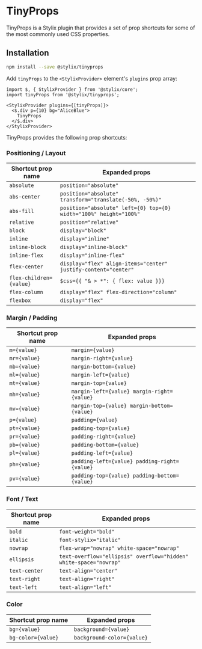 # TinyProps

TinyProps is a Stylix plugin that provides a set of prop shortcuts for some of the most commonly used CSS properties.

## Installation

```sh
npm install --save @stylix/tinyprops
```

Add `tinyProps` to the `<StylixProvider>` element's `plugins` prop array: 

```tsx-render
import $, { StylixProvider } from '@stylix/core';
import tinyProps from '@stylix/tinyprops';

<StylixProvider plugins={[tinyProps]}>
  <$.div p={10} bg="AliceBlue">
    TinyProps
  </$.div>
</StylixProvider>
```

TinyProps provides the following prop shortcuts:

### Positioning / Layout

| Shortcut prop name      | Expanded props |
| ----------- | ----------- |
| `absolute` | `position="absolute"` |
| `abs-center` | `position="absolute" transform="translate(-50%, -50%)"` |
| `abs-fill` | `position="absolute" left={0} top={0} width="100%" height="100%"` |
| `relative` | `position="relative"` |
| `block` | `display="block"` |
| `inline` | `display="inline"` |
| `inline-block` | `display="inline-block"` |
| `inline-flex` | `display="inline-flex"` |
| `flex-center` | `display="flex" align-items="center" justify-content="center"` |
| `flex-children={value}` | `$css={{ "& > *": { flex: value }}}` |
| `flex-column` | `display="flex" flex-direction="column"` |
| `flexbox` | `display="flex"` |

### Margin / Padding

| Shortcut prop name      | Expanded props |
| ----------- | ----------- |
| `m={value}` | `margin={value}` |
| `mr={value}` | `margin-right={value}` |
| `mb={value}` | `margin-bottom={value}` |
| `ml={value}` | `margin-left={value}` |
| `mt={value}` | `margin-top={value}` |
| `mh={value}` | `margin-left={value} margin-right={value}` |
| `mv={value}` | `margin-top={value} margin-bottom={value}` |
| `p={value}` | `padding={value}` |
| `pt={value}` | `padding-top={value}` |
| `pr={value}` | `padding-right={value}` |
| `pb={value}` | `padding-bottom={value}` |
| `pl={value}` | `padding-left={value}` |
| `ph={value}` | `padding-left={value} padding-right={value}` |
| `pv={value}` | `padding-top={value} padding-bottom={value}` |

### Font / Text

| Shortcut prop name      | Expanded props |
| ----------- | ----------- |
| `bold` | `font-weight="bold"` |
| `italic` | `font-stylix="italic"` |
| `nowrap` | `flex-wrap="nowrap" white-space="nowrap"` |
| `ellipsis` | `text-overflow="ellipsis" overflow="hidden" white-space="nowrap"` |
| `text-center` | `text-align="center"` |
| `text-right` | `text-align="right"` |
| `text-left` | `text-align="left"` |
  
### Color
| Shortcut prop name      | Expanded props |
| ----------- | ----------- |
| `bg={value}` | `background={value}` |
| `bg-color={value}` | `background-color={value}` |
